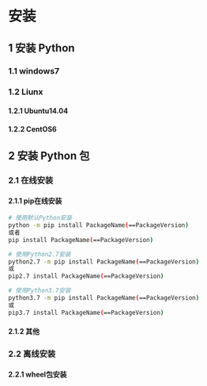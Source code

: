 # 安装

## 1 安装 Python

### 1.1 windows7

### 1.2 Liunx

#### 1.2.1 Ubuntu14.04

#### 1.2.2 CentOS6

## 2 安装 Python 包

### 2.1 在线安装

#### 2.1.1 pip在线安装

```bash
# 使用默认Python安装
python -m pip install PackageName(==PackageVersion)
或者
pip install PackageName(==PackageVersion)

# 使用Python2.7安装
python2.7 -m pip install PackageName(==PackageVersion)
或
pip2.7 install PackageName(==PackageVersion)

# 使用Python3.7安装
python3.7 -m pip install PackageName(==PackageVersion)
或
pip3.7 install PackageName(==PackageVersion)
```

#### 2.1.2 其他

### 2.2 离线安装

#### 2.2.1 wheel包安装



